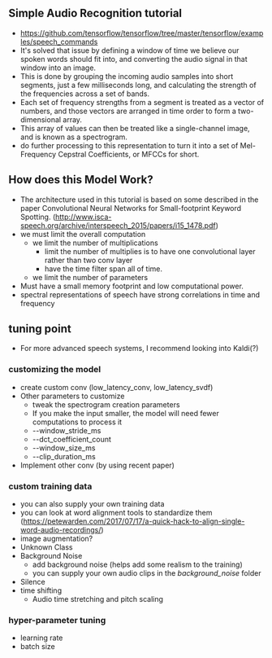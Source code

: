 ## Simple Audio Recognition tutorial
- https://github.com/tensorflow/tensorflow/tree/master/tensorflow/examples/speech_commands
- It's solved that issue by defining a window of time we believe our spoken words should fit into, and converting the audio signal in that window into an image.
- This is done by grouping the incoming audio samples into short segments, just a few milliseconds long, and calculating the strength of the frequencies across a set of bands.
- Each set of frequency strengths from a segment is treated as a vector of numbers, and those vectors are arranged in time order to form a two-dimensional array.
- This array of values can then be treated like a single-channel image, and is known as a spectrogram.
- do further processing to this representation to turn it into a set of Mel-Frequency Cepstral Coefficients, or MFCCs for short.


## How does this Model Work?
- The architecture used in this tutorial is based on some described in the paper Convolutional Neural Networks for Small-footprint Keyword Spotting. (http://www.isca-speech.org/archive/interspeech_2015/papers/i15_1478.pdf)
- we must limit the overall computation
  - we limit the number of multiplications 
    - limit the number of multiplies is to have one convolutional layer rather than two conv layer
    - have the time filter span all of time.
  - we limit the number of parameters
- Must have a small memory footprint and low computational power.
- spectral representations of speech have strong correlations in time and frequency


## tuning point
- For more advanced speech systems, I recommend looking into Kaldi(?)

### customizing the model
- create custom conv (low_latency_conv, low_latency_svdf)
- Other parameters to customize
  - tweak the spectrogram creation parameters
  - If you make the input smaller, the model will need fewer computations to process it
  - --window_stride_ms
  - --dct_coefficient_count
  - --window_size_ms
  - --clip_duration_ms
- Implement other conv (by using recent paper)

### custom training data 
- you can also supply your own training data
- you can look at word alignment tools to standardize them (https://petewarden.com/2017/07/17/a-quick-hack-to-align-single-word-audio-recordings/)
- image augmentation?
- Unknown Class
- Background Noise
  - add background noise (helps add some realism to the training)
  - you can supply your own audio clips in the _background_noise_ folder
- Silence
- time shifting
  - Audio time stretching and pitch scaling

### hyper-parameter tuning
- learning rate
- batch size



